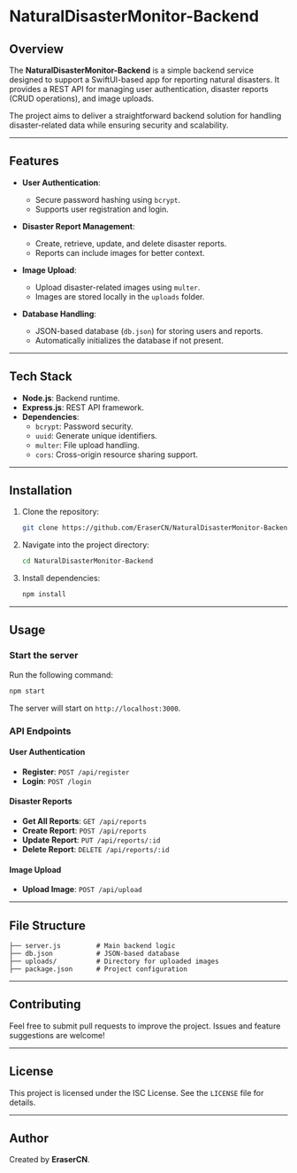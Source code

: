 # NaturalDisasterMonitor-Backend

## Overview
The **NaturalDisasterMonitor-Backend** is a simple backend service designed to support a SwiftUI-based app for reporting natural disasters. It provides a REST API for managing user authentication, disaster reports (CRUD operations), and image uploads. 

The project aims to deliver a straightforward backend solution for handling disaster-related data while ensuring security and scalability.

---

## Features
- **User Authentication**:
  - Secure password hashing using `bcrypt`.
  - Supports user registration and login.

- **Disaster Report Management**:
  - Create, retrieve, update, and delete disaster reports.
  - Reports can include images for better context.

- **Image Upload**:
  - Upload disaster-related images using `multer`.
  - Images are stored locally in the `uploads` folder.

- **Database Handling**:
  - JSON-based database (`db.json`) for storing users and reports.
  - Automatically initializes the database if not present.

---

## Tech Stack
- **Node.js**: Backend runtime.
- **Express.js**: REST API framework.
- **Dependencies**:
  - `bcrypt`: Password security.
  - `uuid`: Generate unique identifiers.
  - `multer`: File upload handling.
  - `cors`: Cross-origin resource sharing support.

---

## Installation

1. Clone the repository:
   ```bash
   git clone https://github.com/EraserCN/NaturalDisasterMonitor-Backend.git
   ```

2. Navigate into the project directory:
   ```bash
   cd NaturalDisasterMonitor-Backend
   ```

3. Install dependencies:
   ```bash
   npm install
   ```

---

## Usage

### Start the server

Run the following command:
```bash
npm start
```

The server will start on `http://localhost:3000`.

### API Endpoints

#### User Authentication
- **Register**: `POST /api/register`
- **Login**: `POST /login`

#### Disaster Reports
- **Get All Reports**: `GET /api/reports`
- **Create Report**: `POST /api/reports`
- **Update Report**: `PUT /api/reports/:id`
- **Delete Report**: `DELETE /api/reports/:id`

#### Image Upload
- **Upload Image**: `POST /api/upload`

---

## File Structure
```
├── server.js         # Main backend logic
├── db.json           # JSON-based database
├── uploads/          # Directory for uploaded images
├── package.json      # Project configuration
```

---

## Contributing

Feel free to submit pull requests to improve the project. Issues and feature suggestions are welcome!

---

## License

This project is licensed under the ISC License. See the `LICENSE` file for details.

---

## Author

Created by **EraserCN**.
